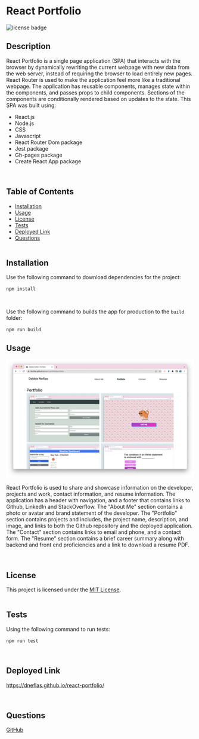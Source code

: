 # React Portfolio

![license badge](https://img.shields.io/badge/license-MIT-blue)

## Description

React Portfolio is a single page application (SPA) that interacts with the browser by dynamically rewriting the current webpage with new data from the web server, instead of requiring the browser to load entirely new pages. React Router is used to make the application feel more like a traditional webpage. The application has reusable components, manages state within the components, and passes props to child components. Sections of the components are conditionally rendered based on updates to the state. This SPA was built using:

- React.js
- Node.js
- CSS
- Javascript
- React Router Dom package
- Jest package
- Gh-pages package
- Create React App package

<br>

## Table of Contents

- [Installation](#installation)
- [Usage](#usage)
- [License](#license)
- [Tests](#tests)
- [Deployed Link](#deployed-link)
- [Questions](#questions)  
  <br>

## Installation

Use the following command to download dependencies for the project:

```
npm install
```

  <br>

Use the following command to builds the app for production to the `build` folder:

```
npm run build
```

## Usage

![screenshot](./src/assets/screenshot.png)

React Portfolio is used to share and showcase information on the developer, projects and work, contact information, and resume information. The application has a header with navigation, and a footer that contains links to Github, LinkedIn and StackOverflow. The "About Me" section contains a photo or avatar and brand statement of the developer. The "Portfolio" section contains projects and includes, the project name, description, and image, and links to both the Github repository and the deployed application. The "Contact" section contains links to email and phone, and a contact form. The "Resume" section contains a brief career summary along with backend and front end proficiencies and a link to download a resume PDF.

<br>

## License

This project is licensed under the [MIT License](https://choosealicense.com/licenses/mit/).  
 </br>

## Tests

Using the following command to run tests:

```
npm run test
```

  <br>

## Deployed Link

https://dneflas.github.io/react-portfolio/

</br>

## Questions

[GitHub](https://github.com/dneflas)
